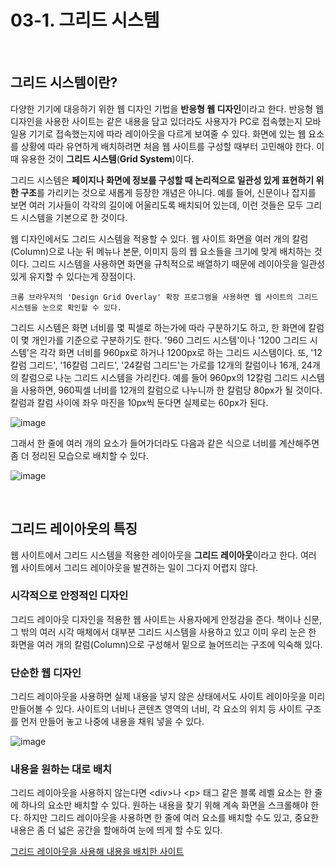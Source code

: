 # 03-1. 그리드 시스템

<br>

## 그리드 시스템이란?
다양한 기기에 대응하기 위한 웹 디자인 기법을 **반응형 웹 디자인**이라고 한다. 반응형 웹 디자인을 사용한 사이트는 같은 내용을 담고 있더라도 사용자가 PC로 접속했는지 모바일용 기기로 접속했는지에 따라 레이아웃을 다르게 보여줄 수 있다. 화면에 있는 웹 요소를 상황에 따라 유연하게 배치하려면 처음 웹 사이트를 구성할 때부터 고민해야 한다. 이 때 유용한 것이 **그리드 시스템**(**Grid System**)이다.

그리드 시스템은 **페이지나 화면에 정보를 구성할 때 논리적으로 일관성 있게 표현하기 위한 구조**를 가리키는 것으로 새롭게 등장한 개념은 아니다. 예를 들어, 신문이나 잡지를 보면 여러 기사들이 각각의 길이에 어울리도록 배치되어 있는데, 이런 것들은 모두 그리드 시스템을 기본으로 한 것이다.

웹 디자인에서도 그리드 시스템을 적용할 수 있다. 웹 사이트 화면을 여러 개의 칼럼(Column)으로 나눈 뒤 메뉴나 본문, 이미지 등의 웹 요소들을 크기에 맞게 배치하는 것이다. 그리드 시스템을 사용하면 화면을 규칙적으로 배열하기 때문에 레이아웃을 일관성 있게 유지할 수 있다는게 장점이다.

```
크롬 브라우저의 'Design Grid Overlay' 확장 프로그램을 사용하면 웹 사이트의 그리드 시스템을 눈으로 확인할 수 있다.
```

그리드 시스템은 화면 너비를 몇 픽셀로 하는가에 따라 구분하기도 하고, 한 화면에 칼럼이 몇 개인가를 기준으로 구분하기도 한다. '960 그리드 시스템'이나 '1200 그리드 시스템'은 각각 화면 너비를 960px로 하거나 1200px로 하는 그리드 시스템이다. 또, '12칼럼 그리드', '16칼럼 그리드', '24칼럼 그리드'는 가로를 12개의 칼럼이나 16개, 24개의 칼럼으로 나눈 그리드 시스템을 가리킨다. 예를 들어 960px의 12칼럼 그리드 시스템을 사용하면, 960픽셀 너비를 12개의 칼럼으로 나누니까 한 칼럼당 80px가 될 것이다.칼럼과 칼럼 사이에 좌우 마진을 10px씩 둔다면 실제로는 60px가 된다.

![image](https://user-images.githubusercontent.com/57928612/112748345-05fb1580-8ff6-11eb-919f-722c9453245b.png)

그래서 한 줄에 여러 개의 요소가 들어가더라도 다음과 같은 식으로 너비를 계산해주면 좀 더 정리된 모습으로 배치할 수 있다.

![image](https://user-images.githubusercontent.com/57928612/112748355-14e1c800-8ff6-11eb-9d0f-63aacc5dbf7f.png)

<br>

## 그리드 레이아웃의 특징
웹 사이트에서 그리드 시스템을 적용한 레이아웃을 **그리드 레이아웃**이라고 한다. 여러 웹 사이트에서 그리드 레이아웃을 발견하는 일이 그다지 어렵지 않다.

### 시각적으로 안정적인 디자인
그리드 레이아웃 디자인을 적용한 웹 사이트는 사용자에게 안정감을 준다. 책이나 신문, 그 밖의 여러 시각 매체에서 대부분 그리드 시스템을 사용하고 있고 이미 우리 눈은 한 화면을 여러 개의 칼럼(Column)으로 구성해서 밑으로 늘어뜨리는 구조에 익숙해 있다.

### 단순한 웹 디자인
그리드 레이아웃을 사용하면 실제 내용을 넣지 않은 상태에서도 사이트 레이아웃을 미리 만들어볼 수 있다. 사이트의 너비나 콘텐츠 영역의 너비, 각 요소의 위치 등 사이트 구조를 먼저 만들어 놓고 나중에 내용을 채워 넣을 수 있다.

![image](https://user-images.githubusercontent.com/57928612/112748455-a4877680-8ff6-11eb-92aa-364fdf4240a2.png)

### 내용을 원하는 대로 배치
그리드 레이아웃을 사용하지 않는다면 \<div>나 \<p> 태그 같은 블록 레벨 요소는 한 줄에 하나의 요소만 배치할 수 있다. 원하는 내용을 찾기 위해 계속 화면을 스크롤해야 한다. 하지만 그리드 레이아웃을 사용하면 한 줄에 여러 요소를 배치할 수도 있고, 중요한 내용은 좀 더 넓은 공간을 할애하여 눈에 띄게 할 수도 있다.

[그리드 레이아웃을 사용해 내용을 배치한 사이트](http://www.naju.go.kr/tour)

